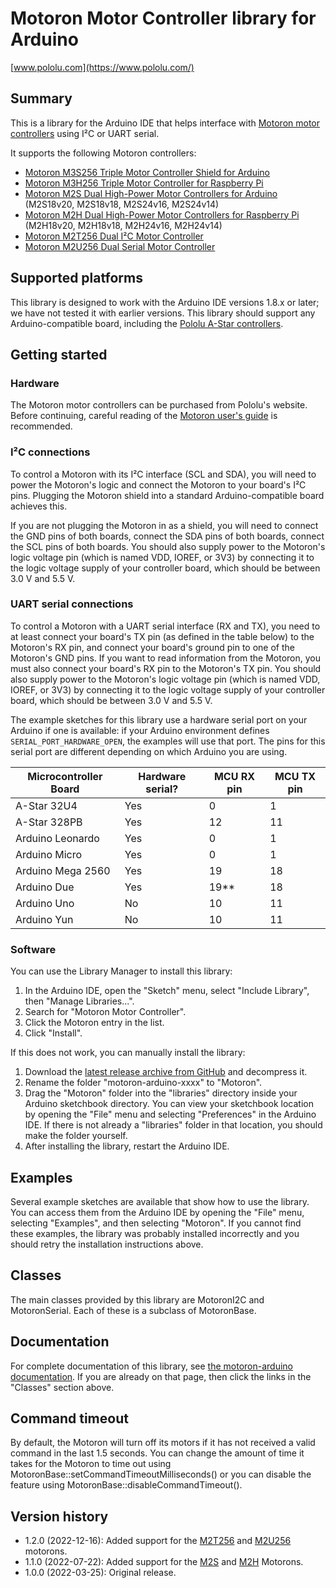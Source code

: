 # Motoron Motor Controller library for Arduino

[www.pololu.com](https://www.pololu.com/)

## Summary

This is a library for the Arduino IDE that helps interface with
[Motoron motor controllers][motoron] using I&sup2;C or UART serial.

It supports the following Motoron controllers:

- [Motoron M3S256 Triple Motor Controller Shield for Arduino][M3S256]
- [Motoron M3H256 Triple Motor Controller for Raspberry Pi][M3H256]
- [Motoron M2S Dual High-Power Motor Controllers for Arduino][M2S] (M2S18v20, M2S18v18, M2S24v16, M2S24v14)
- [Motoron M2H Dual High-Power Motor Controllers for Raspberry Pi][M2H] (M2H18v20, M2H18v18, M2H24v16, M2H24v14)
- [Motoron M2T256 Dual I&sup2;C Motor Controller][M2T256]
- [Motoron M2U256 Dual Serial Motor Controller][M2U256]

## Supported platforms

This library is designed to work with the Arduino IDE versions 1.8.x or later;
we have not tested it with earlier versions.  This library should support any
Arduino-compatible board, including the [Pololu A-Star controllers][a-star].

## Getting started

### Hardware

The Motoron motor controllers can be purchased from Pololu's website.
Before continuing, careful reading of the [Motoron user's guide][guide]
is recommended.

### I&sup2;C connections

To control a Motoron with its I&sup2;C interface (SCL and SDA),
you will need to power the Motoron's logic and connect the Motoron
to your board's I&sup2;C pins.
Plugging the Motoron shield into a standard Arduino-compatible board achieves
this.

If you are not plugging the Motoron in as a shield, you will need to connect
the GND pins of both boards, connect the SDA pins of both boards, connect
the SCL pins of both boards.
You should also supply power to the Motoron's logic voltage pin (which is named
VDD, IOREF, or 3V3) by connecting it to the logic voltage supply of your
controller board, which should be between 3.0&nbsp;V and 5.5&nbsp;V.

### UART serial connections

To control a Motoron with a UART serial interface (RX and TX), you need to
at least connect your board's TX pin (as defined in the table below) to the
Motoron's RX pin, and connect your board's ground pin to one of the Motoron's
GND pins.  If you want to read information from the Motoron, you must also
connect your board's RX pin to the Motoron's TX pin.
You should also supply power to the Motoron's logic voltage pin (which is named
VDD, IOREF, or 3V3) by connecting it to the logic voltage supply of your
controller board, which should be between 3.0&nbsp;V and 5.5&nbsp;V.

The example sketches for this library use a hardware serial port on your Arduino
if one is available: if your Arduino environment defines
`SERIAL_PORT_HARDWARE_OPEN`, the examples will use that port.  The pins for this
serial port are different depending on which Arduino you are using.

| Microcontroller Board | Hardware serial? | MCU RX pin | MCU TX pin |
|-----------------------|------------------|------------|------------|
| A-Star 32U4           |        Yes       |      0     |      1     |
| A-Star 328PB          |        Yes       |     12     |     11     |
| Arduino Leonardo      |        Yes       |      0     |      1     |
| Arduino Micro         |        Yes       |      0     |      1     |
| Arduino Mega 2560     |        Yes       |     19     |     18     |
| Arduino Due           |        Yes       |     19**   |     18     |
| Arduino Uno           |        No        |     10     |     11     |
| Arduino Yun           |        No        |     10     |     11     |


### Software

You can use the Library Manager to install this library:

1. In the Arduino IDE, open the "Sketch" menu, select "Include Library", then
   "Manage Libraries...".
2. Search for "Motoron Motor Controller".
3. Click the Motoron entry in the list.
4. Click "Install".

If this does not work, you can manually install the library:

1. Download the [latest release archive from GitHub][releases]
   and decompress it.
2. Rename the folder "motoron-arduino-xxxx" to "Motoron".
3. Drag the "Motoron" folder into the "libraries" directory inside your
   Arduino sketchbook directory. You can view your sketchbook location by
   opening the "File" menu and selecting "Preferences" in the Arduino IDE. If
   there is not already a "libraries" folder in that location, you should make
   the folder yourself.
4. After installing the library, restart the Arduino IDE.

## Examples

Several example sketches are available that show how to use the library. You can
access them from the Arduino IDE by opening the "File" menu, selecting
"Examples", and then selecting "Motoron". If you cannot find these
examples, the library was probably installed incorrectly and you should retry
the installation instructions above.

## Classes

The main classes provided by this library are MotoronI2C and MotoronSerial.
Each of these is a subclass of MotoronBase.

## Documentation

For complete documentation of this library, see
[the motoron-arduino documentation][doc].
If you are already on that page, then click the links in the "Classes" section above.

## Command timeout

By default, the Motoron will turn off its motors if it has not received a valid
command in the last 1.5 seconds.  You can change the amount of time it
takes for the Motoron to time out using MotoronBase::setCommandTimeoutMilliseconds()
or you can disable the feature using MotoronBase::disableCommandTimeout().

## Version history

* 1.2.0 (2022-12-16): Added support for the [M2T256] and [M2U256] motorons.
* 1.1.0 (2022-07-22): Added support for the [M2S] and [M2H] Motorons.
* 1.0.0 (2022-03-25): Original release.

[motoron]: https://pololu.com/motoron
[M3S256]: https://www.pololu.com/category/290
[M3H256]: https://www.pololu.com/category/292
[M2S]: https://www.pololu.com/category/291
[M2H]: https://www.pololu.com/category/293
[M2T256]: https://www.pololu.com/product/5065
[M2U256]: https://www.pololu.com/product/5067
[a-star]: https://www.pololu.com/a-star
[releases]: https://github.com/pololu/motoron-arduino/releases
[doc]: https://pololu.github.io/motoron-arduino/
[guide]: https://www.pololu.com/docs/0J84
[ide]: https://www.arduino.cc/en/Main/Software
